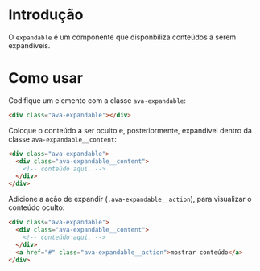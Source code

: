 # Introdução

O `expandable` é um componente que disponbiliza conteúdos a serem expandíveis.

# Como usar

Codifique um elemento com a classe `ava-expandable`:  
```html
<div class="ava-expandable"></div>
```
Coloque o conteúdo a ser oculto e, posteriormente, expandível dentro da classe `ava-expandable__content`:
```html
<div class="ava-expandable">
  <div class="ava-expandable__content">
    <!-- conteúdo aqui. -->
  </div>
</div>
```
  
Adicione a ação de expandir (`.ava-expandable__action`), para visualizar o conteúdo oculto:
```html
<div class="ava-expandable">
  <div class="ava-expandable__content">
    <!-- conteúdo aqui. -->
  </div>
  <a href="#" class="ava-expandable__action">mostrar conteúdo</a>
</div>
```
  
